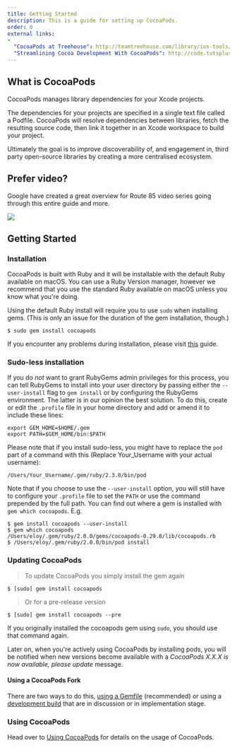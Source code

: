 ```yaml
---
title: Getting Started
description: This is a guide for setting up CocoaPods.
order: 0
external links:
-
  "CocoaPods at Treehouse": http://teamtreehouse.com/library/ios-tools/cocoapods/cocoapods
  "Streamlining Cocoa Development With CocoaPods": http://code.tutsplus.com/tutorials/streamlining-cocoa-development-with-cocoapods--mobile-15938
---
```


 <div class ="col-md-8">

## What is CocoaPods

CocoaPods manages library dependencies for your Xcode projects.

The dependencies for your projects are specified in a single text file called a Podfile. CocoaPods will resolve dependencies between libraries, fetch the resulting source code, then link it together in an Xcode workspace to build your project.

Ultimately the goal is to improve discoverability of, and engagement in, third party open-source libraries by creating a more centralised ecosystem.

 </div>
 <div class ="col-md-4">

## Prefer video?

Google have created a great overview for Route 85 video series going through this entire guide and more.

<a href="https://www.youtube.com/watch?v=iEAjvNRdZa0&spfreload=10"><img src="/assets/images/guides/google_route_85.jpg"></a>

 </div>
 <div class ="clearfix"></div>

## Getting Started

### Installation

CocoaPods is built with Ruby and it will be installable with the default Ruby
available on macOS. You can use a Ruby Version manager, however we recommend that
you use the standard Ruby available on macOS unless you know what you're doing.

Using the default Ruby install will require you to use `sudo` when installing
gems. (This is only an issue for the duration of the gem installation, though.)

```shell
$ sudo gem install cocoapods
```

If you encounter any problems during installation, please visit [this](https://guides.cocoapods.org/using/troubleshooting#installing-cocoapods) guide.

### Sudo-less installation

If you do *not* want to grant RubyGems admin privileges for this process, you can
tell RubyGems to install into your user directory by passing either the
`--user-install` flag to `gem install` or by configuring the RubyGems environment.
The latter is in our opinion the best solution. To do this, create or edit the
`.profile` file in your home directory and add or amend it to include these lines:

```shell
export GEM_HOME=$HOME/.gem
export PATH=$GEM_HOME/bin:$PATH
```
Please note that if you install sudo-less, you might have to replace the `pod` part of a command with this (Replace Your_Username with your actual username):
```
/Users/Your_Username/.gem/ruby/2.3.0/bin/pod
```
Note that if you choose to use the `--user-install` option, you will still have
to configure your `.profile` file to set the `PATH` or use the command prepended by
the full path. You can find out where a gem is installed with `gem which
cocoapods`. E.g.

```shell
$ gem install cocoapods --user-install
$ gem which cocoapods
/Users/eloy/.gem/ruby/2.0.0/gems/cocoapods-0.29.0/lib/cocoapods.rb
$ /Users/eloy/.gem/ruby/2.0.0/bin/pod install
```

### Updating CocoaPods

> To update CocoaPods you simply install the gem again

```shell
$ [sudo] gem install cocoapods
```

> Or for a pre-release version

```shell
$ [sudo] gem install cocoapods --pre
```

If you originally installed the cocoapods gem using `sudo`, you should use that command again.

Later on, when you're actively using CocoaPods by installing pods, you will be notified when new versions become available with a *CocoaPods X.X.X is now available, please update* message.

#### Using a CocoaPods Fork

There are two ways to do this, [using a Gemfile](/using/a-gemfile.html) (recommended) or using a [development build](/using/unreleased-features) that are in discussion or in implementation stage.

### Using CocoaPods

Head over to [Using CocoaPods](/using/using-cocoapods.html) for details on the usage of CocoaPods.
